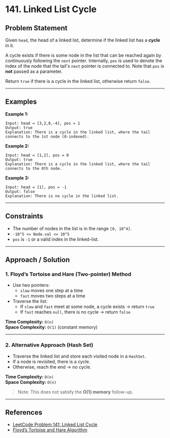 # 141. Linked List Cycle

## Problem Statement

Given `head`, the head of a linked list, determine if the linked list has a **cycle** in it.

A cycle exists if there is some node in the list that can be reached again by continuously following the `next` pointer.
Internally, `pos` is used to denote the index of the node that the tail's `next` pointer is connected to. Note that `pos` is **not** passed as a parameter.

Return `true` if there is a cycle in the linked list, otherwise return `false`.

---

## Examples

**Example 1:**

```
Input: head = [3,2,0,-4], pos = 1
Output: true
Explanation: There is a cycle in the linked list, where the tail connects to the 1st node (0-indexed).
```

**Example 2:**

```
Input: head = [1,2], pos = 0
Output: true
Explanation: There is a cycle in the linked list, where the tail connects to the 0th node.
```

**Example 3:**

```
Input: head = [1], pos = -1
Output: false
Explanation: There is no cycle in the linked list.
```

---

## Constraints

- The number of nodes in the list is in the range `[0, 10^4]`.  
- `-10^5 <= Node.val <= 10^5`  
- `pos` is `-1` or a valid index in the linked-list.  

---

## Approach / Solution

### 1. Floyd’s Tortoise and Hare (Two-pointer) Method

- Use two pointers:
  - `slow` moves one step at a time  
  - `fast` moves two steps at a time
- Traverse the list:
  - If `slow` and `fast` meet at some node, a cycle exists → return `true`
  - If `fast` reaches `null`, there is no cycle → return `false`

**Time Complexity:** `O(n)`  
**Space Complexity:** `O(1)` (constant memory)

---

### 2. Alternative Approach (Hash Set)

- Traverse the linked list and store each visited node in a `HashSet`.
- If a node is revisited, there is a cycle.
- Otherwise, reach the end → no cycle.

**Time Complexity:** `O(n)`  
**Space Complexity:** `O(n)`  

> Note: This does not satisfy the **O(1) memory** follow-up.

---


## References

- [LeetCode Problem 141: Linked List Cycle](https://leetcode.com/problems/linked-list-cycle/)  
- [Floyd’s Tortoise and Hare Algorithm](https://en.wikipedia.org/wiki/Cycle_detection#Floyd's_Tortoise_and_Hare)

